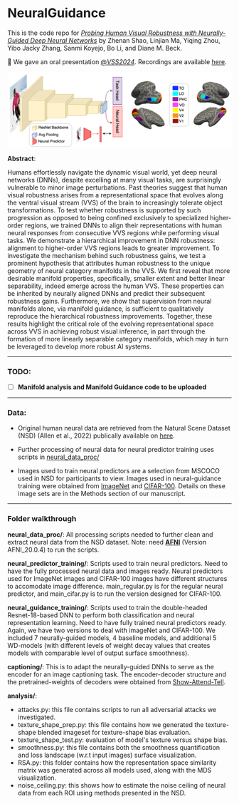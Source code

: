 # NeuralGuidance

This is the code repo for [*Probing Human Visual Robustness with Neurally-Guided Deep Neural Networks*](https://arxiv.org/abs/2405.02564) 
by Zhenan Shao, Linjian Ma, Yiqing Zhou, Yibo Jacky Zhang, Sanmi Koyejo, Bo Li, and Diane M. Beck.

:tada: We gave an oral presentation [@*VSS2024*](https://www.visionsciences.org/talk-session/?id=164). Recordings are available [here](https://www.youtube.com/watch?v=O67BelJTyXY).

[//]: # (### figure)
![alt text](docs/img/neuralguidance.png)

[//]: # (### Abstract)

**Abstract**:

Humans effortlessly navigate the dynamic visual world, yet deep neural networks (DNNs), despite excelling at many visual tasks, are surprisingly vulnerable to minor image perturbations. Past theories suggest that human visual robustness arises from a representational space that evolves along the ventral visual stream (VVS) of the brain to increasingly tolerate object transformations. To test whether robustness is supported by such progression as opposed to being confined exclusively to specialized higher-order regions, we trained DNNs to align their representations with human neural responses from consecutive VVS regions while performing visual tasks. We demonstrate a hierarchical improvement in DNN robustness: alignment to higher-order VVS regions leads to greater improvement. To investigate the mechanism behind such robustness gains, we test a prominent hypothesis that attributes human robustness to the unique geometry of neural category manifolds in the VVS. We first reveal that more desirable manifold properties, specifically, smaller extent and better linear separability, indeed emerge across the human VVS. These properties can be inherited by neurally aligned DNNs and predict their subsequent robustness gains. Furthermore, we show that supervision from neural manifolds alone, via manifold guidance, is sufficient to qualitatively reproduce the hierarchical robustness improvements. Together, these results highlight the critical role of the evolving representational space across VVS in achieving robust visual inference, in part through the formation of more linearly separable category manifolds, which may in turn be leveraged to develop more robust AI systems.

***
### TODO:

- [ ] **Manifold analysis and Manifold Guidance code to be uploaded**
    
***
### Data:
- Original human neural data are retrieved from the Natural Scene Dataset (NSD) (Allen et al., 2022) publically available on [here](https://naturalscenesdataset.org/).

- Further processing of neural data for neural predictor training uses scripts in [neural_data_proc/](./neural_data_proc)

- Images used to train neural predictors are a selection from MSCOCO used in NSD for participants to view. Images used in neural-guidance training were obtained from [ImageNet](https://www.image-net.org/download.php) and [CIFAR-100](https://www.cs.toronto.edu/~kriz/cifar.html). Details on these image sets are in the Methods section of our manuscript.

[//]: # (- Fully trained weights of neural predictors used in our experiment have also been made available [here]&#40;https://osf.io&#41;. )


***
### Folder walkthrough

**neural_data_proc/**: 
All processing scripts needed to further clean and extract neural data from the NSD dataset.
Note: need [**AFNI**](https://afni.nimh.nih.gov/pub/dist/doc/htmldoc/background_install/main_toc.html) (Version AFNI_20.0.4) to run the scripts.

**neural_predictor_training/**: 
Scripts used to train neural predictors. Need to have the fully processed neural data and images ready. 
Neural predictors used for ImageNet images and CIFAR-100 images have different structures to accomodate image difference. 
main_regular.py is for the regular neural predictor, and main_cifar.py is to run the version designed for CIFAR-100.

**neural_guidance_training/**:
Scripts used to train the double-headed Resnet-18-based DNN to perform both classification and neural representation learning. 
Need to have fully trained neural predictors ready. Again, we have two versions to deal with imageNet and CIFAR-100. 
We included 7 neurally-guided models, 4 baseline models, and additional 5 WD-models (with different levels of weight decay
values that creates models with comparable level of output surface smoothness).

**captioning/**:
This is to adapt the neurally-guided DNNs to serve as the encoder for an image captioning task. 
The encoder-decoder structure and the pretrained-weights of decoders were obtained from [Show-Attend-Tell](https://arxiv.org/abs/1502.03044).

**analysis/**:  
- attacks.py: this file contains scripts to run all adversarial attacks we investigated.
- texture_shape_prep.py: this file contains how we generated the texture-shape blended imageset for texture-shape bias evaluation.
- texture_shape_test.py: evaluation of model's texture versus shape bias. 
- smoothness.py: this file contains both the smoothness quantification and loss landscape (w.r.t input images) surface visualization. 
- RSA.py: this folder contains how the representation space similarity matrix was generated across all models used, along with the MDS visualization.
- noise_ceiling.py: this shows how to estimate the noise ceiling of neural data from each ROI using methods presented in the NSD.


